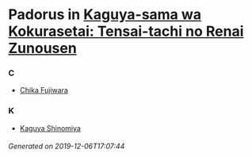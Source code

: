 # Padorus in [Kaguya-sama wa Kokurasetai: Tensai-tachi no Renai Zunousen](https://myanimelist.net/manga/90125/Kaguya-sama_wa_Kokurasetai__Tensai-tachi_no_Renai_Zunousen)

### C
* [Chika Fujiwara](https://github.com/shadow578/Project-Padoru/blob/master/table-of-contents/characters/ChikaFujiwara.md)

### K
* [Kaguya Shinomiya](https://github.com/shadow578/Project-Padoru/blob/master/table-of-contents/characters/KaguyaShinomiya.md)

###### Generated on 2019-12-06T17:07:44
